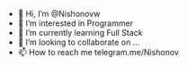- 👋 Hi, I’m @Nishonovw
- 👀 I’m interested in Programmer
- 🌱 I’m currently learning Full Stack
- 💞️ I’m looking to collaborate on ...
- 📫 How to reach me telegram.me/Nishonov

<!---
Nishonovw/Nishonovw is a ✨ special ✨ repository because its `README.md` (this file) appears on your GitHub profile.
You can click the Preview link to take a look at your changes.
--->
